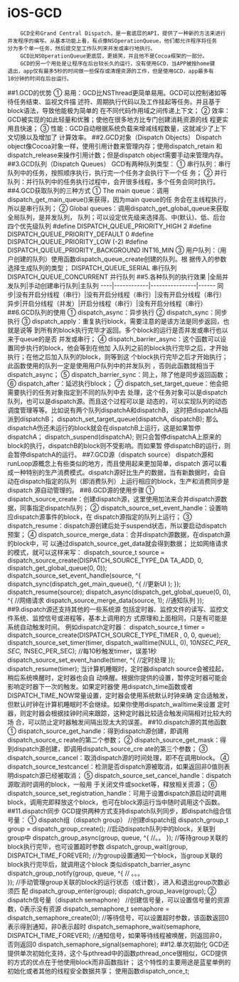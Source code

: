 # iOS-GCD
        GCD全称Grand Central Dispatch，是一套底层的API，提供了一种新的方法来进行
    并发程序的编写。从基本功能上看，有点像NSOperationQueue，他们都允许程序将任务
    分为多个单一任务，然后提交至工作队列来并发或串行地执行。
        GCD比NSOperationQueue更底层，更搞笑，并且他不是Cocoa框架的一部分。
        GCD的另一个用处是让程序在后台较长久的运行，没有使用GCD，当APP被按home键
    退出，app仅有最多5秒的时间做一些保存或清理资源的工作，但是使用GCD，app最多有
    10分钟的时间在后台运行。
##1.GCD的优势
        ① 易用：GCD比NSThread更简单易用。GCD可以控制诸如等待任务结束、监视文件描
    述符、周期执行代码以及工作挂起等任务。并且基于block语法，导致他能极为简单的
    在不同代码作用域之间传递上下文；
        ② 效率：GCD被实现的如此轻量和优雅；使他在很多地方比专门创建消耗资源的线
    程更实用且快速；
        ③ 性能：GCD自动根据系统负载来增减线程数量，这就减少了上下文切换以及增加了
    计算效率。
##2.GCD对象（Dispatch Objects）
        Dispatch object像Cocoa对象一样，使用引用计数来管理内存；使用dispatch_retain
    和dispatch_release来操作引用计数；但是dispatch object需要手动来管理内存。
##3.GCD队列（Dispatch Queues）
        GCD有两种队列类型：
        ① 串行队列：串行队列中的任务，按照顺序执行，执行完一个任务才会执行下一个任
    务；
        ② 并行队列：并行队列中的任务执行过程中，会开很多线程，多个任务会同时执行。
##4.GCD获取队列的三种方式
        ① The main queue：调用dispatch_get_main_queue()来获得，因为main queue的任
    务会在主线程执行，所以是串行队列；
        ② Global queues：调用dispatch_get_global_queue来获取全局队列，是并发队列，
    队列；可以设定优先级来选择高、中(默认)、低、后台四个优先级队列
            #define DISPATCH_QUEUE_PRIORITY_HIGH        2
            #define DISPATCH_QUEUE_PRIORITY_DEFAULT     0
            #define DISPATCH_QUEUE_PRIORITY_LOW         (-2)
            #define DISPATCH_QUEUE_PRIORITY_BACKGROUND  INT16_MIN
        ③ 用户队列：（用户创建的队列）使用函数dispatch_queue_create创建的队列。根
    据传入的参数选择生成队列的类型；
            DISPATCH_QUEUE_SERIAL       串行队列
            DISPATCH_QUEUE_CONCURRENT   并行队列
##5.各种队列的执行效果
            |全局并发队列|手动创建串行队列|主队列
        ----|------------|----------------|------
        同步|没有开启分线程（串行）|没有开启分线程（串行）|没有开启分线程（串行）
        异步|开启分线程（并发）|开启分线程（串行）|没有开启分线程（串行）
##6.GCD队列的使用
        ① dispatch_async：异步执行
        ② dispatch_sync：同步执行
        ③ dispatch_apply：重复执行block，需要注意的是该方法是同步返回，也就是说等
    到所有的block执行完毕才返回。多个block的运行是否并发或串行也以来于queue的是否
    并发或串行；
        ④ dispatch_barrier_async：这个函数可以设置同步执行的block，他会等到在他加
    入队列之前的block执行完毕之后，才开始执行；在他之后加入队列的block，则等到这
    个block执行完毕之后才开始执行；此函数使用的队列一定是使用用户队列中的并发队列
    ，否则此函数就相当于dispatch_async；
        ⑤ dispatch_barrier_sync：同上，除了他是同步返回函数；
        ⑥ dispatch_after：延迟执行block；
        ⑦ dispatch_set_target_queue：他会把需要执行的任务对象指定到不同的队列中去
    处理，这个任务对象可以是dispatch队列，也可以是dispatch源。而且这个过程可以是
    动态的，可以实现队列的动态调度管理等等。比如说有两个队列dispatchA和dispatchB，
    这时把dispatchA指派到dispatchB；
        dispatch_set_target_queue(dispatchA, dispatchB);
    那么dispatchA伤还未运行的block就会在dispatchB上运行，这是如果暂停dispatchA；
        dispatch_suspend(dispatchA);
    则只会暂停dispatchA上原来的block的执行，dispatchB的block则不受影响。而如果暂
    停dispatchB的运行，则会暂停dispatchA的运行。
##7.GCD源（dispatch source）
        dispatch源和runLoop源概念上有些类似的地方，而且使用起来更加简单，dispatch
    源可以看成一种特别的生产消费模式。dispatch源好比生产的数据，当有新数据时，会自
    动在dispatch指定的队列（即消费队列）上运行相应的block，生产和消费同步是dispatch
    源自动管理的。
##8.GCD源的使用步骤
        ① dispatch_source_create：创建dispatch源，这里使用加法来合并dispatch源数
    据，同事指定dispatch队列；
        ② dispatch_source_set_event_handle：设置响应dispatch源事件的block，在
    dispatch源指定的队列上运行；
        ③ dispatch_resume：dispatch源创建后处于suspend状态，所以要启动dispatch预案；
        ④ dispatch_source_merge_data：合并dispatch源数据，在dispatch源的block中，可
    以通过dispatch_source_get_data就会得到数据；
        比如网络请求的模式，就可以这样来写：
        dispatch_source_t source = dispatch_source_create(DISPATCH_SOURCE_TYPE_DA
            TA_ADD, 0, dispatch_get_global_queue(0, 0));
        dispatch_source_set_event_handle(source, ^{
            dispatch_sync(dispatch_get_main_queue(), ^{
                //更新UI
            );
        });
        dispatch_resume(source);
        dispatch_async(dispatch_get_global_queue(0, 0), ^{
            //网络请求
            dispatch_source_merge_data(source, 1); //通知队列
        });
##9.dispatch源还支持其他的一些系统源
        包括定时器、监控文件的读写、监控文件系统、监控信号或进程等，基本上调用的方
    式原理和上面相同，只是有可能是系统自动触发时间。
        例如dispatch定时器：
        dispatch_source_t timer = dispatch_source_create(DISPATCH_SOURCE_TYPE_TIMER
    , 0, 0, queue);
        dispatch_source_set_timer(timer, dispatch_walltime(NULL, 0), 10*NSEC_PER_
    SEC, 1*NSEC_PER_SEC); //每10秒触发timer，误差1秒
        dispatch_source_set_event_handle(timer, ^{
            //定时处理
        });
        dispatch_resume(timer);
        当计算机睡眠时，定时器dispatch source会被挂起，稍后系统唤醒时，定时器也会自
    动唤醒。根据你提供的设置，暂停定时器可能会影响定时器下一次的触发。如果定时器使
    用dispatch_time函数或者DISPATCH_TIME_NOW常量设置，定时器会使用系统默认时钟来确
    定合适触发，但默认时钟在计算机睡眠时不会继续。如果你使用dispatch_walltime来设置
    定时器，则定时器会根据挂钟时间来跟踪，这种定时器比较适合触发间隔相对比较大的场
    合，可以防止定时器触发间隔出现太大的误差。
##10.dispatch源的其他函数
        ① dispatch_source_get_handle：得到dispatch源创建，即调用dispatch_source_c
    reate的第二个参数；
        ② dispatch_source_get_mask：得到dispatch源创建，即调用dispatch_source_cre
    ate的第三个参数；
        ③ dispatch_source_cancel：取消dispatch源的时间处理，即不在调用block。
        ④ dispatch_source_testcancel：检测是否dispatch源被取消，如果返回非0值则表
    明dispatch源已经被取消；
        ⑤ dispatch_source_set_cancel_handle：dispatch源取消时调用的block，一般用
    于关闭文件或socket等，释放相关资源；
        ⑥ dispatch_source_set_registration_handle：可用于设置dispatch源启动时调用
    block，调用完即释放这个block，也可在block源运行当中随时调用这个函数。
##11.dispatch同步
        GCD提供两种方式支持dispatch队列同步，即dispatch组合信号量：
        ① dispatch组（dispatch group）
        //创建dispatch组
        dispatch_group_t group = dispatch_group_create(); 
        //启动dispatch队列中的block，关联到group中
        dispatch_group_async(group, queue, ^{
            //。。
        });
        //等待group关联的block执行完毕，也可设置超时参数
        dispatch_group_wait(group, DISPATCH_TIME_FOREVER);
        //为group设置通知一个block，当group关联的block执行完毕后，就调用这个block
    类似dispatch_barrier_async
        dispatch_group_notify(group, queue, ^{
            // 。。。        
        });
        //手动管理group关联的block的运行状态（或计数），进入和退出group次数必须匹
    配
        dispatch_group_enter(group);
        dispatch_group_leave(group);
        ② dispatch信号量（dispatch semaphore）
        //创建信号量，可以设置信号量的资源数，0表示没有资源
        dispatch_semaphore_t semaphore = dispatch_semaphore_create(0);
        //等待信号，可以设置超时参数，该函数返回0表示得到通知，非0表示超时
        dispatch_semaphore_wait(semaphore, DISPATCH_TIME_FOREVER);
        //通知信号，如果等待线程被唤醒，则返回非0，否则返回0
        dispatch_semaphore_signal(semaphore);
##12.单次初始化
        GCD还提供单次初始化支持，这个与pthread中的函数pthread_once很相似，GCD提供
    的方式的优点在于他使用block而非函数指针；
        这个特性的主要用途是蓝星单例的初始化或者其他的线程安全数据共享；
        使用函数dispatch_once_t;
